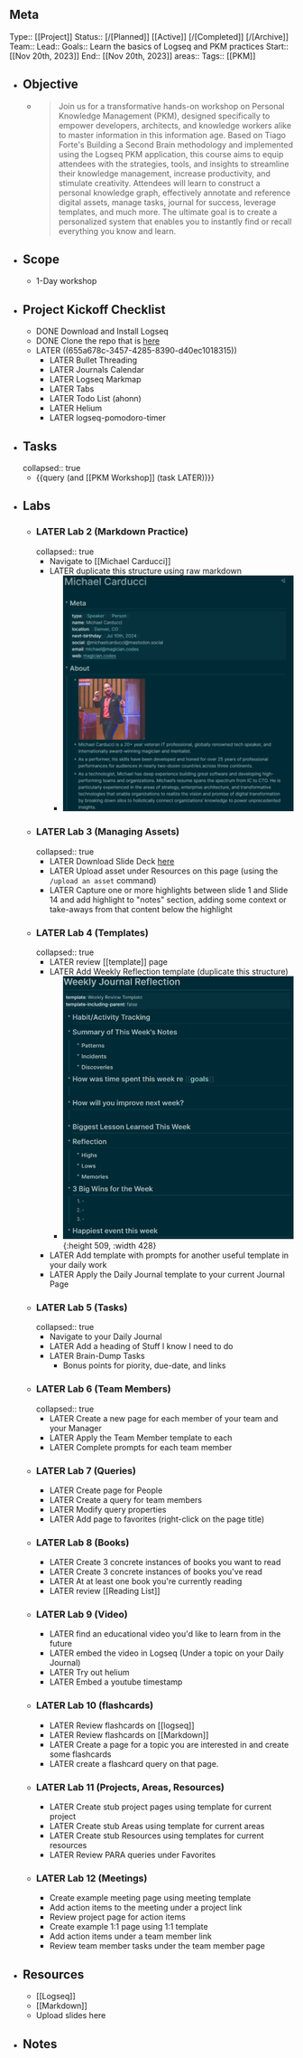 ## Meta
Type:: [[Project]]
Status:: [/[Planned]] [[Active]] [/[Completed]] [/[Archive]]
Team:: 
Lead:: 
Goals:: Learn the basics of Logseq and PKM practices 
Start:: [[Nov 20th, 2023]] 
End:: [[Nov 20th, 2023]] 
areas:: 
Tags:: [[PKM]]
- ## Objective
	- > Join us for a transformative hands-on workshop on Personal Knowledge Management (PKM), designed specifically to empower developers, architects, and knowledge workers alike to master information in this information age. Based on Tiago Forte's Building a Second Brain methodology and implemented using the Logseq PKM application, this course aims to equip attendees with the strategies, tools, and insights to streamline their knowledge management, increase productivity, and stimulate creativity. Attendees will learn to construct a personal knowledge graph, effectively annotate and reference digital assets, manage tasks, journal for success, leverage templates, and much more. The ultimate goal is to create a personalized system that enables you to instantly find or recall everything you know and learn.
- ## Scope
	- 1-Day workshop
- ## Project Kickoff Checklist
	- DONE Download and Install Logseq
	- DONE Clone the repo that is [here](https://github.com/carducci/logseq-demo-graph)
	- LATER ((655a678c-3457-4285-8390-d40ec1018315))
		- LATER Bullet Threading
		- LATER Journals Calendar
		- LATER Logseq Markmap
		- LATER Tabs
		- LATER Todo List (ahonn)
		- LATER Helium
		- LATER logseq-pomodoro-timer
- ## Tasks
  collapsed:: true
	- {{query (and [[PKM Workshop]] (task LATER))}}
- ## Labs
	- ### LATER Lab 2 (Markdown Practice)
	  collapsed:: true
		- Navigate to [[Michael Carducci]]
		- LATER duplicate this structure using raw markdown
			- ![image.png](../assets/image_1700425053590_0.png)
	- ### LATER Lab 3 (Managing Assets)
	  collapsed:: true
		- LATER Download Slide Deck [here](https://magician.codes/assets/pkm-workshop.pdf)
		- LATER Upload asset under Resources on this page (using the `/upload an asset` command)
		- LATER Capture one or more highlights between slide 1 and Slide 14 and add highlight to "notes" section, adding some context or take-aways from that content below the highlight
	- ### LATER Lab 4 (Templates)
	  collapsed:: true
		- LATER review [[template]] page
		- LATER Add Weekly Reflection template (duplicate this structure)
			- ![image.png](../assets/image_1700426684552_0.png){:height 509, :width 428}
		- LATER Add template with prompts for another useful template in your daily work
		- LATER Apply the Daily Journal template to your current Journal Page
	- ### LATER Lab 5 (Tasks)
	  collapsed:: true
		- Navigate to your Daily Journal
		- LATER Add a heading of Stuff I know I need to do
		- LATER Brain-Dump Tasks
			- Bonus points for piority, due-date, and links
	- ### LATER Lab 6 (Team Members)
	  collapsed:: true
		- LATER Create a new page for each member of your team and your Manager
		- LATER Apply the Team Member template to each
		- LATER Complete prompts for each team member
	- ### LATER Lab 7 (Queries)
		- LATER Create page for People
		- LATER Create a query for team members
		- LATER Modify query properties
		- LATER Add page to favorites (right-click on the page title)
	- ### LATER Lab 8 (Books)
		- LATER Create 3 concrete instances of books you want to read
		- LATER Create 3 concrete instances of books you've read
		- LATER At at least one book you're currently reading
		- LATER review [[Reading List]]
	- ### LATER Lab 9 (Video)
		- LATER find an educational video you'd like to learn from in the future
		- LATER embed the video in Logseq (Under a topic on your Daily Journal)
		- LATER Try out helium
		- LATER Embed a youtube timestamp
	- ### LATER Lab 10 (flashcards)
		- LATER Review flashcards on [[logseq]]
		- LATER Review flashcards on [[Markdown]]
		- LATER Create a page for a topic you are interested in and create some flashcards
		- LATER create a flashcard query on that page.
	- ### LATER Lab 11 (Projects, Areas, Resources)
		- LATER Create stub project pages using template for current project
		- LATER Create stub Areas using template for current areas
		- LATER Create stub Resources using templates for current resources
		- LATER Review PARA queries under Favorites
	- ### LATER Lab 12 (Meetings)
		- Create example meeting page using meeting template
		- Add action items to the meeting under a project link
		- Review project page for action items
		- Create example 1:1 page using 1:1 template
		- Add action items under a team member link
		- Review team member tasks under the team member page
- ## Resources
	- [[Logseq]]
	- [[Markdown]]
	- Upload slides here
- ## Notes